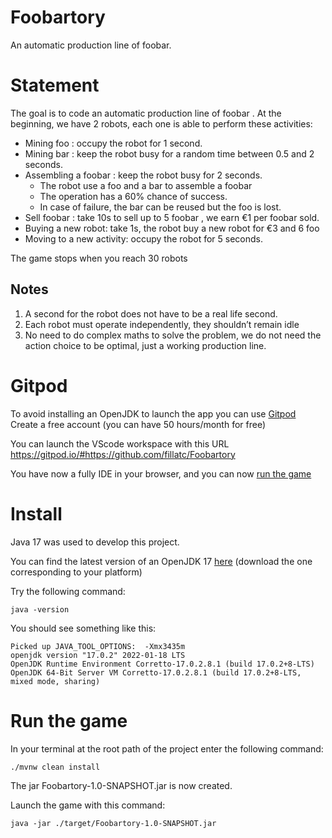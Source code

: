 # Foobartory
An automatic production line of foobar.


# Statement
The goal is to code an automatic production line of foobar .
At the beginning, we have 2 robots, each one is able to perform these activities:
- Mining foo : occupy the robot for 1 second.
- Mining bar : keep the robot busy for a random time between 0.5 and 2 seconds.
- Assembling a foobar : keep the robot busy for 2 seconds.
    - The robot use a foo and a bar to assemble a foobar
    - The operation has a 60% chance of success.
    - In case of failure, the bar can be reused but the foo is lost.
- Sell foobar : take 10s to sell up to 5 foobar , we earn €1 per foobar sold.
- Buying a new robot: take 1s, the robot buy a new robot for €3 and 6 foo
- Moving to a new activity: occupy the robot for 5 seconds.

The game stops when you reach 30 robots

## Notes
1. A second for the robot does not have to be a real life second.
2. Each robot must operate independently, they shouldn’t remain idle
3. No need to do complex maths to solve the problem, we do not need the action
   choice to be optimal, just a working production line.


# Gitpod

To avoid installing an OpenJDK to launch the app you can use [Gitpod](https://www.gitpod.io/)
Create a free account (you can have 50 hours/month for free)

You can launch the VScode workspace with this URL https://gitpod.io/#https://github.com/fillatc/Foobartory

You have now a fully IDE in your browser, and you can now [run the game](#run-the-game)


# Install

Java 17 was used to develop this project.

You can find the latest version of an OpenJDK 17 [here](https://docs.aws.amazon.com/corretto/latest/corretto-17-ug/downloads-list.html)
(download the one corresponding to your platform)


Try the following command:
```shell
java -version
```

You should see something like this:
```shell
Picked up JAVA_TOOL_OPTIONS:  -Xmx3435m
openjdk version "17.0.2" 2022-01-18 LTS
OpenJDK Runtime Environment Corretto-17.0.2.8.1 (build 17.0.2+8-LTS)
OpenJDK 64-Bit Server VM Corretto-17.0.2.8.1 (build 17.0.2+8-LTS, mixed mode, sharing)
```


# Run the game

In your terminal at the root path of the project enter the following command:
```shell
./mvnw clean install
```
The jar Foobartory-1.0-SNAPSHOT.jar is now created.

Launch the game with this command:
```shell
java -jar ./target/Foobartory-1.0-SNAPSHOT.jar
```
